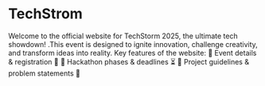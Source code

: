 # TechStrom
Welcome to the official website for TechStorm 2025, the ultimate tech showdown! .This event is designed to ignite innovation, challenge creativity, and transform ideas into reality.  Key features of the website: 🔹 Event details &amp; registration 📅 🔹 Hackathon phases &amp; deadlines ⏳ 🔹 Project guidelines &amp; problem statements 📜
